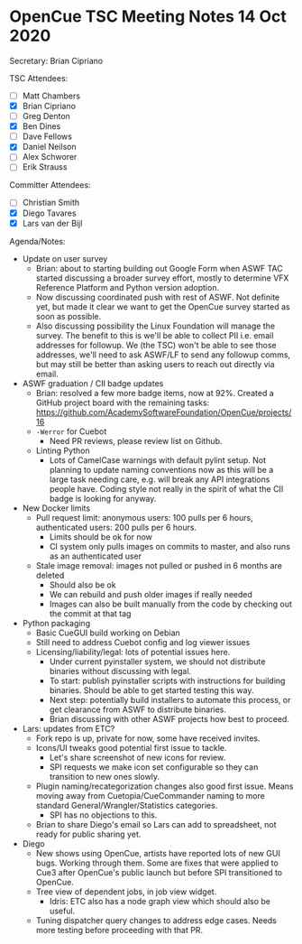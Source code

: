 # OpenCue TSC Meeting Notes 14 Oct 2020

Secretary: Brian Cipriano

TSC Attendees:

* [ ] Matt Chambers
* [x] Brian Cipriano
* [ ] Greg Denton
* [x] Ben Dines
* [ ] Dave Fellows
* [x] Daniel Neilson
* [ ] Alex Schworer
* [ ] Erik Strauss

Committer Attendees:

* [ ] Christian Smith
* [x] Diego Tavares
* [x] Lars van der Bijl

Agenda/Notes:

* Update on user survey
   * Brian: about to starting building out Google Form when ASWF TAC started discussing a broader
     survey effort, mostly to determine VFX Reference Platform and Python version adoption.
   * Now discussing coordinated push with rest of ASWF. Not definite yet, but made it clear we want
     to get the OpenCue survey started as soon as possible.
   * Also discussing possibility the Linux Foundation will manage the survey. The benefit to this is
     we'll be able to collect PII i.e. email addresses for followup. We (the TSC) won't be able to
     see those addresses, we'll need to ask ASWF/LF to send any followup comms, but may still be
     better than asking users to reach out directly via email.
* ASWF graduation / CII badge updates
   * Brian: resolved a few more badge items, now at 92%. Created a GitHub project board with the
     remaining tasks: https://github.com/AcademySoftwareFoundation/OpenCue/projects/16 
   * `-Werror` for Cuebot
      * Need PR reviews, please review list on Github.
   * Linting Python
      * Lots of CamelCase warnings with default pylint setup. Not planning to update naming
        conventions now as this will be a large task needing care, e.g. will break any API
        integrations people have. Coding style not really in the spirit of what the CII badge is
        looking for anyway.
* New Docker limits
   * Pull request limit: anonymous users: 100 pulls per 6 hours, authenticated users: 200 pulls per
     6 hours.
      * Limits should be ok for now
      * CI system only pulls images on commits to master, and also runs as an authenticated user
   * Stale image removal: images not pulled or pushed in 6 months are deleted
      * Should also be ok
      * We can rebuild and push older images if really needed
      * Images can also be built manually from the code by checking out the commit at that tag
* Python packaging
   * Basic CueGUI build working on Debian
   * Still need to address Cuebot config and log viewer issues
   * Licensing/liability/legal: lots of potential issues here.
      * Under current pyinstaller system, we should not distribute binaries without discussing with
        legal.
      * To start: publish pyinstaller scripts with instructions for building binaries. Should be
        able to get started testing this way.
      * Next step: potentially build installers to automate this process, or get clearance from ASWF
        to distribute binaries.
      * Brian discussing with other ASWF projects how best to proceed.
* Lars: updates from ETC?
   * Fork repo is up, private for now, some have received invites.
   * Icons/UI tweaks good potential first issue to tackle.
      * Let's share screenshot of new icons for review.
      * SPI requests we make icon set configurable so they can transition to new ones slowly.
   * Plugin naming/recategorization changes also good first issue. Means moving away from
     Cuetopia/CueCommander naming to more standard General/Wrangler/Statistics categories.
      * SPI has no objections to this.
   * Brian to share Diego's email so Lars can add to spreadsheet, not ready for public sharing yet.
* Diego
   * New shows using OpenCue, artists have reported lots of new GUI bugs. Working through them. Some
     are fixes that were applied to Cue3 after OpenCue's public launch but before SPI transitioned
     to OpenCue.
   * Tree view of dependent jobs, in job view widget.
      * Idris: ETC also has a node graph view which should also be useful.
   * Tuning dispatcher query changes to address edge cases. Needs more testing before proceeding
     with that PR.

